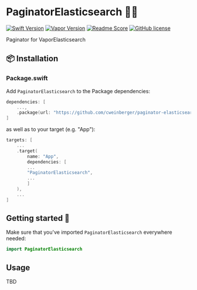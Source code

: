 # PaginatorElasticsearch 📄🔎
[![Swift Version](https://img.shields.io/badge/Swift-4.1-brightgreen.svg)](http://swift.org)
[![Vapor Version](https://img.shields.io/badge/Vapor-3-30B6FC.svg)](http://vapor.codes)
[![Readme Score](http://readme-score-api.herokuapp.com/score.svg?url=https://github.com/cweinberger/paginator-elasticsearch)](http://clayallsopp.github.io/readme-score?url=https://github.com/cweinberger/paginator-elasticsearch)
[![GitHub license](https://img.shields.io/badge/license-MIT-blue.svg)](https://raw.githubusercontent.com/cweinberger/paginator-elasticsearch/master/LICENSE)

Paginator for VaporElasticsearch

## 📦 Installation

### Package.swift
Add `PaginatorElasticsearch` to the Package dependencies:
```swift
dependencies: [
    ...,
    .package(url: "https://github.com/cweinberger/paginator-elasticsearch", .upToNextMinor(from: "0.1.0"))
]
```

as well as to your target (e.g. "App"):

```swift
targets: [
    ...
    .target(
        name: "App",
        dependencies: [
        ...
        "PaginatorElasticsearch",
        ...
        ]
    ),
    ...
]
```

## Getting started 🚀
Make sure that you've imported `PaginatorElasticsearch` everywhere needed:

```swift
import PaginatorElasticsearch
```

## Usage

TBD
